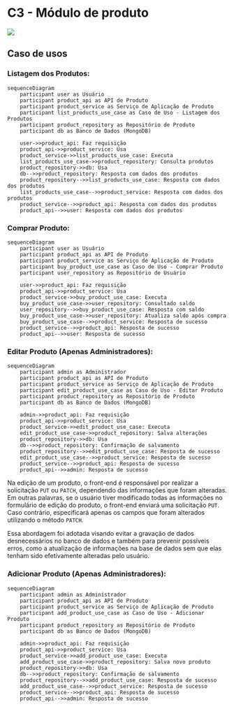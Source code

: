 # C3 - Módulo de produto

![](./Product%20Module.svg)

## **Caso de usos**

### Listagem dos Produtos:

```mermaid
sequenceDiagram
    participant user as Usuário
    participant product_api as API de Produto
    participant product_service as Serviço de Aplicação de Produto
    participant list_products_use_case as Caso de Uso - Listagem dos Produtos
    participant product_repository as Repositório de Produto
    participant db as Banco de Dados (MongoDB)

    user->>product_api: Faz requisição
    product_api->>product_service: Usa
    product_service->>list_products_use_case: Executa
    list_products_use_case->>product_repository: Consulta produtos
    product_repository->>db: Usa
    db-->>product_repository: Resposta com dados dos produtos
    product_repository-->>list_products_use_case: Resposta com dados dos produtos
    list_products_use_case-->>product_service: Resposta com dados dos produtos
    product_service-->>product_api: Resposta com dados dos produtos
    product_api-->>user: Resposta com dados dos produtos
```

### Comprar Produto:

```mermaid
sequenceDiagram
    participant user as Usuário
    participant product_api as API de Produto
    participant product_service as Serviço de Aplicação de Produto
    participant buy_product_use_case as Caso de Uso - Comprar Produto
    participant user_repository as Repositório de Usuário

    user->>product_api: Faz requisição
    product_api->>product_service: Usa
    product_service->>buy_product_use_case: Executa
    buy_product_use_case->>user_repository: Consultado saldo
    user_repository-->>buy_product_use_case: Resposta com saldo
    buy_product_use_case->>user_repository: Atualiza saldo após compra
    buy_product_use_case-->>product_service: Resposta de sucesso
    product_service-->>product_api: Resposta de sucesso
    product_api-->>user: Resposta de sucesso
```

### Editar Produto (Apenas Administradores):

```mermaid
sequenceDiagram
    participant admin as Administrador
    participant product_api as API de Produto
    participant product_service as Serviço de Aplicação de Produto
    participant edit_product_use_case as Caso de Uso - Editar Produto
    participant product_repository as Repositório de Produto
    participant db as Banco de Dados (MongoDB)

    admin->>product_api: Faz requisição
    product_api->>product_service: Usa
    product_service->>edit_product_use_case: Executa
    edit_product_use_case->>product_repository: Salva alterações
    product_repository->>db: Usa
    db-->>product_repository: Confirmação de salvamento
    product_repository-->>edit_product_use_case: Resposta de sucesso
    edit_product_use_case-->>product_service: Resposta de sucesso
    product_service-->>product_api: Resposta de sucesso
    product_api-->>admin: Resposta de sucesso
```

Na edição de um produto, o front-end é responsável por realizar a solicitação `PUT` ou `PATCH`, dependendo das informações que foram alteradas. Em outras palavras, se o usuário tiver modificado todas as informações no formulário de edição do produto, o front-end enviará uma solicitação `PUT`. Caso contrário, especificará apenas os campos que foram alterados utilizando o método `PATCH`.

Essa abordagem foi adotada visando evitar a gravação de dados desnecessários no banco de dados e também para prevenir possíveis erros, como a atualização de informações na base de dados sem que elas tenham sido efetivamente alteradas pelo usuário.

### Adicionar Produto (Apenas Administradores):

```mermaid
sequenceDiagram
    participant admin as Administrador
    participant product_api as API de Produto
    participant product_service as Serviço de Aplicação de Produto
    participant add_product_use_case as Caso de Uso - Adicionar Produto
    participant product_repository as Repositório de Produto
    participant db as Banco de Dados (MongoDB)

    admin->>product_api: Faz requisição
    product_api->>product_service: Usa
    product_service->>add_product_use_case: Executa
    add_product_use_case->>product_repository: Salva novo produto
    product_repository->>db: Usa
    db-->>product_repository: Confirmação de salvamento
    product_repository-->>add_product_use_case: Resposta de sucesso
    add_product_use_case-->>product_service: Resposta de sucesso
    product_service-->>product_api: Resposta de sucesso
    product_api-->>admin: Resposta de sucesso
```
